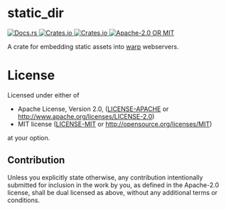 # static_dir
<!-- docs.rs --!>
<a href="https://docs.rs/static_dir">
  <img alt="Docs.rs" src="https://docs.rs/static_dir/badge.svg">
</a>
<!-- crates.io version !-->
<a href="https://crates.io/crates/static_dir">
  <img alt="Crates.io" src="https://img.shields.io/crates/v/static_dir">
</a>
<!-- crates.io downloads --!>
<a href="https://crates.io/crates/static_dir">
  <img alt="Crates.io" src="https://img.shields.io/crates/d/static_dir">
</a>
<!-- crates.io license --!>
<a href="./LICENSE-APACHE">
  <img alt="Apache-2.0 OR MIT" src="https://img.shields.io/crates/l/static_dir">
</a>

A crate for embedding static assets into [warp](https://docs.rs/warp) webservers.

# License
Licensed under either of

 * Apache License, Version 2.0, ([LICENSE-APACHE](LICENSE-APACHE) or http://www.apache.org/licenses/LICENSE-2.0)
 * MIT license ([LICENSE-MIT](LICENSE-MIT) or http://opensource.org/licenses/MIT)

at your option.

## Contribution
Unless you explicitly state otherwise, any contribution intentionally submitted for inclusion in the work by you, as defined in the Apache-2.0 license, shall be dual licensed as above, without any additional terms or conditions.
